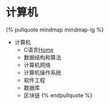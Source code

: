 # 计算机

{% pullquote mindmap mindmap-lg %}
- 计算机
    - C语言[Home](20210730_Trick-home.md)
    - 数据结构和算法
    - 计算机网络
    - 计算机操作系统
    - 软件工程
    - 数据库
    - 区块链
{% endpullquote %}